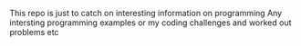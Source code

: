 This repo is just to catch on interesting information on programming
Any intersting programming examples or my coding challenges and worked out problems etc
